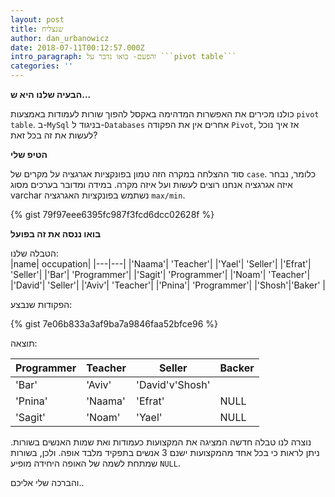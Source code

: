```yaml
---
layout: post
title: שנצליח
author: dan_urbanowicz
date: 2018-07-11T00:12:57.000Z
intro_paragraph: והפעם- בואו נדבר על ```pivot table```
categories: ''
---
```

**הבעיה שלנו היא ש...**

כולנו מכירים את האפשרות המדהימה באקסל להפוך שורות לעמודות באמצעות ```pivot table```. ב-```MySql``` בניגוד ל-```Databases``` אחרים אין את הפקודה ```Pivot```, אז איך נוכל לעשות את זה בכל זאת? 

**הטיפ שלי**

סוד ההצלחה במקרה הזה טמון בפונקציות אגרגציה על מקרים של ```case```. כלומר, נבחר איזה אגרגציה אנחנו רוצים לעשות ועל איזה מקרה.
במידה ומדובר בערכים מסוג varchar נשתמש בפונקציות האגרגציה ```max/min```.

{% gist 79f97eee6395fc987f3fcd6dcc02628f %}

**בואו ננסה את זה בפועל**

הטבלה שלנו:  
|name| occupation|
|---|---|
|'Naama'| 'Teacher'|
|'Yael'| 'Seller'|
|'Efrat'| 'Seller'|
|'Bar'| 'Programmer'|
|'Sagit'| 'Programmer'|
|'Noam'| 'Teacher'|
|'David'| 'Seller'|
|'Aviv'| 'Teacher'|
|'Pnina'| 'Programmer'|
|'Shosh'|'Baker' |


הפקודות שנבצע:

{% gist 7e06b833a3af9ba7a9846faa52bfce96 %}

תוצאה:

|Programmer| Teacher| Seller| Backer|
|---|---|---|---|
|'Bar'|'Aviv'|'David'v'Shosh'|
|'Pnina'|'Naama'|'Efrat'|NULL|
|'Sagit'|'Noam'|'Yael'|NULL|


נוצרה לנו טבלה חדשה המציגה את המקצועות כעמודות ואת שמות האנשים בשורות. ניתן לראות כי בכל אחד מהמקצועות ישנם 3 אנשים בתפקיד מלבד אופה. ולכן, בשורות שמתחת לשמה של האופה היחידה מופיע ```NULL```.


והברכה שלי אליכם..


